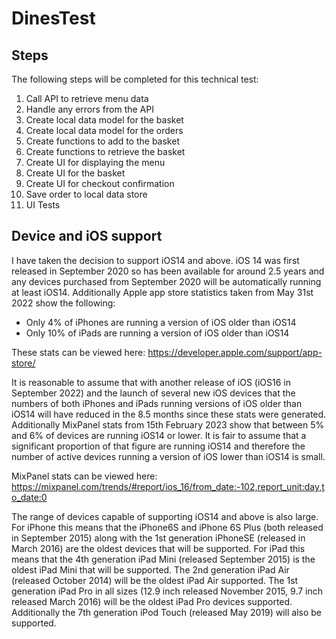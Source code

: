 # DinesTest

## Steps

The following steps will be completed for this technical test:

1. Call API to retrieve menu data
2. Handle any errors from the API
3. Create local data model for the basket
4. Create local data model for the orders
4. Create functions to add to the basket
5. Create functions to retrieve the basket
6. Create UI for displaying the menu
7. Create UI for the basket
8. Create UI for checkout confirmation
9. Save order to local data store
10. UI Tests

## Device and iOS support
I have taken the decision to support iOS14 and above. iOS 14 was first released in September 2020 so has been available for around 2.5 years and any devices purchased from September 2020 will be automatically running at least iOS14.
Additionally Apple app store statistics taken from May 31st 2022 show the following:
- Only 4% of iPhones are running a version of iOS older than iOS14
- Only 10% of iPads are running a version of iOS older than iOS14

These stats can be viewed here: https://developer.apple.com/support/app-store/

It is reasonable to assume that with another release of iOS (iOS16 in September 2022) and the launch of several new iOS devices that the numbers of both iPhones and iPads running versions of iOS older than iOS14 will have reduced in the 8.5 months since these stats were generated.
Additionally MixPanel stats from 15th February 2023 show that between 5% and 6% of devices are running iOS14 or lower. It is fair to assume that a significant proportion of that figure are running iOS14 and therefore the number of active devices running a version of iOS lower than iOS14 is small.

MixPanel stats can be viewed here: https://mixpanel.com/trends/#report/ios_16/from_date:-102,report_unit:day,to_date:0

The range of devices capable of supporting iOS14 and above is also large.
For iPhone this means that the iPhone6S and iPhone 6S Plus (both released in September 2015) along with the 1st generation iPhoneSE (released in March 2016) are the oldest devices that will be supported.
For iPad this means that the 4th generation iPad Mini (released September 2015) is the oldest iPad Mini that will be supported. The 2nd generation iPad Air (released October 2014) will be the oldest iPad Air supported. The 1st generation iPad Pro in all sizes (12.9 inch released November 2015, 9.7 inch released March 2016) will be the oldest iPad Pro devices supported.
Additionally the 7th generation iPod Touch (released May 2019) will also be supported.
